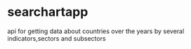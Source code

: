 # searchartapp
api for getting data about countries over the years by several indicators,sectors and subsectors

